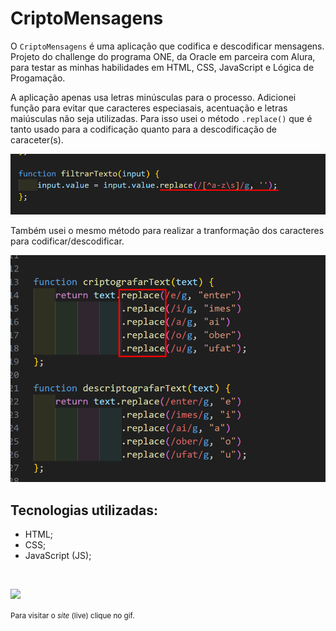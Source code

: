 # CriptoMensagens

O `CriptoMensagens` é uma aplicação que codifica e descodificar mensagens. Projeto do challenge do programa ONE, da Oracle em parceira com Alura, para testar as minhas habilidades em HTML, CSS, JavaScript e Lógica de Progamação.

A aplicação apenas usa letras minúsculas para o processo. Adicionei função para evitar que caracteres especiasais, acentuação e letras maiúsculas não seja utilizadas. Para isso usei o método `.replace()` que é tanto usado para a codificação quanto para a descodificação de caraceter(s).

<img src="./assets/replace-minusculas.png">

Também usei o mesmo método para realizar a tranformação dos caracteres para codificar/descodificar.

<img src="./assets/replace.png">

## Tecnologias utilizadas:

- HTML;
- CSS;
- JavaScript (JS);

<br>


[<img src="./assets/CriptoMensagens.gif">](https://decodificador-texto-beta.vercel.app/)

<small>Para visitar o <i>site</i> (live) clique no gif.</small>
